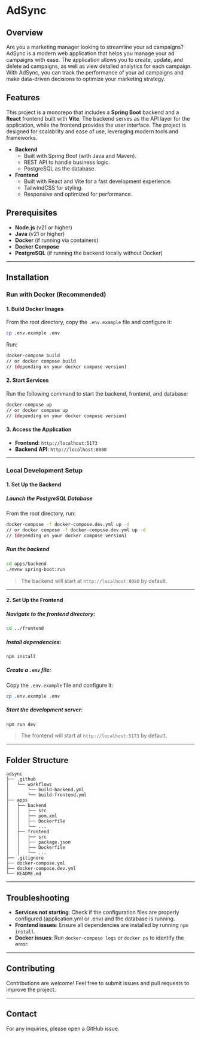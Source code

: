 # AdSync

## Overview

Are you a marketing manager looking to streamline your ad campaigns? AdSync is a modern web application that helps you
manage your ad campaigns with ease. The application allows you to create, update, and delete ad campaigns, as well as
view detailed analytics for each campaign. With AdSync, you can track the performance of your ad campaigns and make
data-driven decisions to optimize your marketing strategy.

## Features

This project is a monorepo that includes a **Spring Boot** backend and a **React** frontend built with **Vite**. The
backend serves as the API layer for the application, while the frontend provides the user interface. The project is
designed for scalability and ease of use, leveraging modern tools and frameworks.

- **Backend**
    - Built with Spring Boot (with Java and Maven).
    - REST API to handle business logic.
    - PostgreSQL as the database.
- **Frontend**
    - Built with React and Vite for a fast development experience.
    - TailwindCSS for styling.
    - Responsive and optimized for performance.

## Prerequisites

- **Node.js** (v21 or higher)
- **Java** (v21 or higher)
- **Docker** (if running via containers)
- **Docker Compose**
- **PostgreSQL** (if running the backend locally without Docker)

---

## Installation

### Run with Docker (Recommended)

#### 1. Build Docker Images

From the root directory, copy the `.env.example` file and configure it:

```bash
cp .env.example .env
```

Run:

```bash
docker-compose build
// or docker compose build 
// (depending on your docker compose version)
```

#### 2. Start Services

Run the following command to start the backend, frontend, and database:

```bash
docker-compose up
// or docker compose up
// (depending on your docker compose version)
```

#### 3. Access the Application

- **Frontend**: `http://localhost:5173`
- **Backend API**: `http://localhost:8080`

----

### Local Development Setup

#### 1. Set Up the Backend

##### Launch the PostgreSQL Database

From the root directory, run:

```bash
docker-compose -f docker-compose.dev.yml up -d
// or docker compose -f docker-compose.dev.yml up -d
// (depending on your docker compose version)
```

##### Run the backend

```bash
cd apps/backend
./mvnw spring-boot:run
```

> The backend will start at `http://localhost:8080` by default.

---

#### 2. Set Up the Frontend

##### Navigate to the frontend directory:

```bash
cd ../frontend
```

##### Install dependencies:

```bash
npm install
```

##### Create a `.env` file:

Copy the `.env.example` file and configure it:

```bash
cp .env.example .env
```

##### Start the development server:

```bash
npm run dev
```

> The frontend will start at `http://localhost:5173` by default.

---

## Folder Structure

```
adsync
├── .github
│   └── workflows
│       └── build-backend.yml
│       └── build-frontend.yml
├── apps
│   ├── backend
│   │   ├── src
│   │   ├── pom.xml
│   │   ├── Dockerfile
│   │   └── ...
│   ├── frontend
│   │   ├── src
│   │   ├── package.json
│   │   ├── Dockerfile
│   │   └── ...
├── .gitignore
├── docker-compose.yml
├── docker-compose.dev.yml
└── README.md
```

---

## Troubleshooting

- **Services not starting**: Check if the configuration files are properly configured (application.yml or .env) and the database is running.
- **Frontend issues**: Ensure all dependencies are installed by running `npm install`.
- **Docker issues**: Run `docker-compose logs` or `docker ps` to identify the error.
---

## Contributing

Contributions are welcome! Feel free to submit issues and pull requests to improve the project.

---

## Contact

For any inquiries, please open a GitHub issue.

